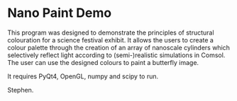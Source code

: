 # Nano Paint Demo

This program was designed to demonstrate the principles of structural colouration for a science festival exhibit. It allows the users to create a colour palette through the creation of an array of nanoscale cylinders which selectively reflect light according to (semi-)realistic simulations in Comsol. The user can use the designed colours to paint a butterfly image.

It requires PyQt4, OpenGL, numpy and scipy to run.

Stephen.
